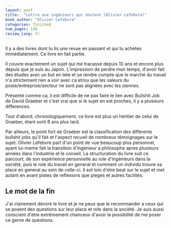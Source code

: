 ```yaml
---
layout: post
title:  "Lettre aux ingénieurs qui doutent (Olivier Lefebvre)"
book_author: "Olivier Lefebvre"
categories: finished
num_pages: 138
review_lang: fr
---
```


Il y a des livres dont tu lis une revue en passant et qui tu achètes immédiatement. Ce livre en fait partie.

Il couvre exactement un sujet qui me tracasse depuis 10 ans et encore plus depuis que je suis au Japon. L'impression de perdre mon temps, d'avoir fait des études avec un but en tete et se rendre compte que le marché du travail n'a strictement rien a voir avec ca et/ou que les valeurs du poste/entreprise/secteur ne sont pas alignées avec les siennes.

Présenté comme ca, il est difficile de ne pas faire le lien avec Bullshit Job de David Graeber et c'est vrai que si le sujet en est proches, il y a plusieurs differences.

Tout d'abord, chronologiquement, ce livre est plus un héritier de celui de Graeber, étant sorti 8 ans plus tard.

Par ailleurs, le point fort de Graeber est la classification des differents bullshit jobs qu'il fait et l'aspect recueil de nombreux témoignages sur le sujet. Olivier Lefebvre part d'un point de vue beaucoup plus personnel, ayant lui-meme fait la transition d'ingénieur a philosophe apres plusieurs années dans l'industrie et le conseil. La structuration du livre suit ce parcourt, de son expérience personnelle au role d'ingénieurs dans la société, puis le role du travail en general et comment un individu trouve sa place en general au sein de celle-ci. Il est loin d'etre beat sur le sujet et met autant en avant pistes de reflexions que pieges et autres facilités.

## Le mot de la fin

J'ai clairement dévoré le livre et je ne peux que le recommander a ceux qui se posent des questions sur leur place et role dans la société. Je suis aussi conscient d'etre extrêmement chanceux d'avoir la possibilité de me poser ce genre de questions.